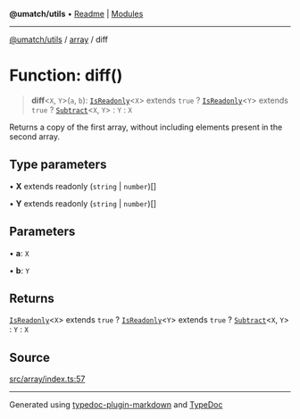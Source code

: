 **@umatch/utils** • [Readme](../../index.md) \| [Modules](../../modules.md)

***

[@umatch/utils](../../modules.md) / [array](../index.md) / diff

# Function: diff()

> **diff**\<`X`, `Y`\>(`a`, `b`): [`IsReadonly`](../../index/type-aliases/IsReadonly.md)\<`X`\> extends `true` ? [`IsReadonly`](../../index/type-aliases/IsReadonly.md)\<`Y`\> extends `true` ? [`Subtract`](../../index/type-aliases/Subtract.md)\<`X`, `Y`\> : `Y` : `X`

Returns a copy of the first array, without including elements
present in the second array.

## Type parameters

• **X** extends readonly (`string` \| `number`)[]

• **Y** extends readonly (`string` \| `number`)[]

## Parameters

• **a**: `X`

• **b**: `Y`

## Returns

[`IsReadonly`](../../index/type-aliases/IsReadonly.md)\<`X`\> extends `true` ? [`IsReadonly`](../../index/type-aliases/IsReadonly.md)\<`Y`\> extends `true` ? [`Subtract`](../../index/type-aliases/Subtract.md)\<`X`, `Y`\> : `Y` : `X`

## Source

[src/array/index.ts:57](https://github.com/umatch-oficial/utils/blob/1c5b195/src/array/index.ts#L57)

***

Generated using [typedoc-plugin-markdown](https://www.npmjs.com/package/typedoc-plugin-markdown) and [TypeDoc](https://typedoc.org/)

